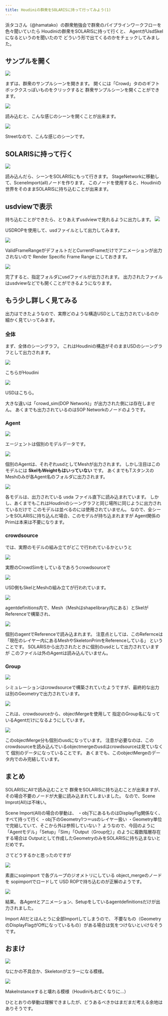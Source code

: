 ```yaml
---
title: Houdiniの群衆をSOLARISに持って行ってみよう(1)
---
```


浜タコさん（@hamatako）の群衆勉強会で群衆のパイプラインワークフローを色々聞いていたら
Houdiniの群衆をSOLARISに持って行くと、
AgentがUsdSkelになるというのを聞いたので
どういう形で出てくるのかをチェックしてみました。

## サンプルを開く

![](https://gyazo.com/c21bb05d6fe5ffe936d9aa15fb86e8d8.png)

まずは、群衆のサンプルシーンを開きます。
開くには「Crowd」タののギフトボッククスっぽいものをクリックすると
群衆サンプルシーンを開くことができます。

![](https://gyazo.com/81208ab88b2b8fe5de5ca0b47975f9d6.png)

読み込むと、こんな感じのシーンを開くことが出来ます。

![](https://gyazo.com/8dd6607c3b22e600d75c93e52d7be62d.png)

Streetなので、こんな感じのシーンです。

## SOLARISに持って行く

![](https://gyazo.com/cd964b08f3676bc6aaecca82eeff6aea.png)

読み込んだら、シーンをSOLARISにもって行きます。
StageNetworkに移動して、SceneImport(all)ノードを作ります。
このノードを使用すると、Houdiniの世界をそのままSOLARISに持ち込むことが出来ます。

## usdviewで表示

持ち込むことができたら、とりあえずusdviewで見れるように出力します。
![](https://gyazo.com/9ecb724ec6995f61f837133e735e7993.png)

USDROPを使用して、usdファイルとして出力してみます。

![](https://gyazo.com/dbbe29718fe122a4dcf3d8e73944e26a.png)

ValidFrameRangeがデフォルトだとCurrentFrameだけでアニメーションが出力されないので
Render Specific Frame Range にしておきます。

![](https://gyazo.com/7c5ae4719fca6d7a02e584616be0a0ec.png)

完了すると、指定フォルダにusdファイルが出力されます。
出力されたファイルはusdviewなどでも開くことができるようになります。

## もう少し詳しく見てみる

出力はできたようなので、実際どのような構造USDとして出力されているのか細かく見ていってみます。

### 全体

まず、全体のシーングラフ。
これはHoudiniの構造がそのままUSDのシーングラフとして出力されます。

![](https://gyazo.com/cbef024cd72e8fdc049b1167efd6f676.png)

こちらがHoudini

![](https://gyazo.com/e2f2bd7c37018123f7451adc09a6c27b.png)

USDはこちら。

大きな違いは「crowd_sim(DOP Network)」が出力された側には存在しません。
あくまでも出力されているのはSOP Networkのノードのようです。

### Agent

![](https://gyazo.com/2c02014d098384bb3434fcd2eb5dc0c0.png)

エージェントは個別のモデルデータです。

![](https://gyazo.com/a4baddd171daddf0d604cb254e1c1a5d.png)

個別のAgentは、それぞれusdとしてMeshが出力されます。
しかし注目はこのモデルには **SkelもWeightもはいっていない** です。
あくまでもTスタンスのMeshのみが各Agent名のフォルダに出力されます。

![](https://gyazo.com/f53eff552a7f0b8bc1b2cffe85ef3935.png)

各モデルは、出力されている usda ファイル直下に読み込まれています。
しかし、あくまでもこれはHoudiniのシーングラフと同じ場所に同じように出力されているだけで
このモデルは並べるのには使用されていません。
なので、全シーンをSOLARISに持ち込んだ場合、このモデルが持ち込まれますが
Agent関係のPrimは本来は不要になります。

### crowdsource

では、実際のモデルの組み立てがどこで行われているかというと

![](https://gyazo.com/56cb81572ed1b4f37359af5f5736cc6a.png)

実際のCrowdSimをしているであろうcrowdsourceで

![](https://gyazo.com/92c7a0ae9e305cb0112220a7a680b78d.png)

USD側もSkelとMeshの組み立てが行われています。

![](https://gyazo.com/737dff65a6dfdb86f7459833d7d59afc.png)

agentdefinitions内で、Mesh（Meshはshapelibrary内にある）とSkelがReferenceで構築され、

![](https://gyazo.com/c2b6f6c4df40241d504ecf0b2e6f8cac.png)

個別のagentでReferenceで読み込まれます。
注意点としては、このRefernceは「現在のレイヤー内にあるMeshやSkeletonPrimをReferenceしている」
ということです。
SOLARISから出力されたときに個別のusdとして出力されていますが
このファイルは外のAgentは読み込んでいません。

### Group

![](https://gyazo.com/92c79c31843083fc64ea42ed1ea8161e.png)

シミュレーションはcrowdsourceで構築されていたようですが、最終的な出力は別のGeometryで出力されています。

![](https://gyazo.com/d3151c4651778e4ab66a4e30151e9f5e.png)

これは、crowdsourceから、objectMergeを使用して
指定のGroup名になっているAgentだけになるようにしています。

![](https://gyazo.com/4794e7cb23b727f16682d7f527a87160.png)

このobjectMerge分も個別のusdになっています。
注意が必要なのは、このcrowdsourceを読み込んでいるobjectmergeのusdはcrowdsourceは見ていなくて
個別のデータになっていることです。
あくまでも、このobjectMergeのデータ内でのみ完結しています。

## まとめ

SOLARISにAllで読み込むことで
群衆をSOLARISに持ち込むことが出来ますが、その場合不要のノードが大量に読み込まれてしまいました。
なので、Scene Improt(All)は不味い。

Scene Import(All)の場合の挙動は、
・obj下にあるものはDisplayFlg関係なく、すべて持って行く
・obj下のGeometry1つ＝usのレイヤー扱い
・Geometry単位で完結していて、そこから外は参照していない？
ようなので、今回のように「Agentモデル」「Setup」「Sim」「Output（Group化）」のように複数階層存在する場合は
Outputとして作成したGeometryのみをSOLARISに持ち込まないとだめです。

さてどうするかと思ったのですが

![](https://gyazo.com/45fec36eac893ebf798fe2d251648d2d.png)

素直にsopimport で各グループのジオメトリにしている object_mergeのノードを sopimportでロードして
USD ROPで持ち込むのが正解のようです。

![](https://gyazo.com/a8c710f46bb790377309e61de2219b93.png)

結果。
各Agentとアニメーション、Setupをしているagentdefinitionsだけが出力されました。

Import Allだとほんとうに全部Importしてしまうので、
不要なもの（GeometryのDisplayFlagがOffになっているもの）がある場合は気をつけないといけなそうです。

## おまけ

![](https://gyazo.com/7e1a4eefe24244fe711c4579853bdc12.png)

なにかの不具合か、Skeletonがエラーになる模様。

![](https://gyazo.com/a7dd848f74b109706453b6ad980c785a.png)

MakeInstanceすると壊れる模様（Houdiniもお亡くなりに...）

ひととおりの挙動は理解できましたが、どうあるべきかはまだまだ考える余地はありそうです。